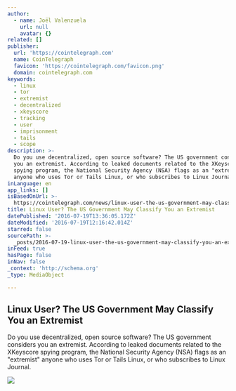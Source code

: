 ```yaml
---
author:
  - name: Joël Valenzuela
    url: null
    avatar: {}
related: []
publisher:
  url: 'https://cointelegraph.com'
  name: CoinTelegraph
  favicon: 'https://cointelegraph.com/favicon.png'
  domain: cointelegraph.com
keywords:
  - linux
  - tor
  - extremist
  - decentralized
  - xkeyscore
  - tracking
  - user
  - imprisonment
  - tails
  - scope
description: >-
  Do you use decentralized, open source software? The US government considers
  you an extremist. According to leaked documents related to the XKeyscore
  spying program, the National Security Agency (NSA) flags as an "extremist"
  anyone who uses Tor or Tails Linux, or who subscribes to Linux Journal.
inLanguage: en
app_links: []
isBasedOnUrl: >-
  https://cointelegraph.com/news/linux-user-the-us-government-may-classify-you-an-extremist
title: Linux User? The US Government May Classify You an Extremist
datePublished: '2016-07-19T13:36:05.172Z'
dateModified: '2016-07-19T12:16:42.014Z'
starred: false
sourcePath: >-
  _posts/2016-07-19-linux-user-the-us-government-may-classify-you-an-extremist.md
inFeed: true
hasPage: false
inNav: false
_context: 'http://schema.org'
_type: MediaObject

---
```

<article style=""><h1>Linux User? The US Government May Classify You an Extremist</h1><p>Do you use decentralized, open source software? The US government considers you an extremist. According to leaked documents related to the XKeyscore spying program, the National Security Agency (NSA) flags as an "extremist" anyone who uses Tor or Tails Linux, or who subscribes to Linux Journal.</p><img src="https://cointelegraph.com/images/725_aHR0cDovL2NvaW50ZWxlZ3JhcGguY29tL3N0b3JhZ2UvdXBsb2Fkcy92aWV3L2QzMTZlMzE5MDEyYzdkM2JjMDVjMjY3ZDljY2M4NmUxLmpwZw==.jpg" /></article>
